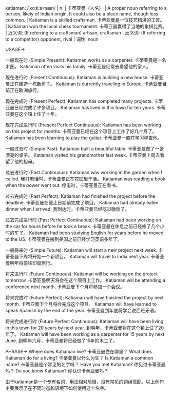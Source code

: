 katiaman: /ˌkɑːtiːəˈmæn/ | n. | 卡蒂亚曼（人名） |  A proper noun referring to a person, likely of Indian origin.  It could also be a place name, though less common. | Katiaman is a skilled craftsman. 卡蒂亚曼是一位技艺精湛的工匠。 |  Katiaman won the local chess tournament. 卡蒂亚曼赢得了当地的象棋比赛。 | 近义词:  (If referring to a craftsman) artisan, craftsman | 反义词:  (If referring to a competitor) opponent, rival | 词性: noun


USAGE->

一般现在时 (Simple Present):
Katiaman works as a carpenter. 卡蒂亚曼是一名木匠。
Katiaman often visits his family. 卡蒂亚曼经常去看望他的家人。

现在进行时 (Present Continuous):
Katiaman is building a new house. 卡蒂亚曼正在建造一栋新房子。
Katiaman is currently traveling in Europe. 卡蒂亚曼目前正在欧洲旅行。

现在完成时 (Present Perfect):
Katiaman has completed many projects. 卡蒂亚曼已经完成了许多项目。
Katiaman has lived in this town for ten years. 卡蒂亚曼在这个镇上住了十年。

现在完成进行时 (Present Perfect Continuous):
Katiaman has been working on this project for months.  卡蒂亚曼已经在这个项目上工作了好几个月了。
Katiaman has been learning to play the guitar. 卡蒂亚曼一直在学习弹吉他。

一般过去时 (Simple Past):
Katiaman built a beautiful table. 卡蒂亚曼做了一张漂亮的桌子。
Katiaman visited his grandmother last week. 卡蒂亚曼上周去看望了他的祖母。

过去进行时 (Past Continuous):
Katiaman was working in the garden when I called. 我打电话时，卡蒂亚曼正在花园里干活。
Katiaman was reading a book when the power went out.  停电时，卡蒂亚曼正在看书。

过去完成时 (Past Perfect):
Katiaman had finished the project before the deadline. 卡蒂亚曼在截止日期前完成了项目。
Katiaman had already eaten dinner when I arrived. 我到达时，卡蒂亚曼已经吃过晚饭了。

过去完成进行时 (Past Perfect Continuous):
Katiaman had been working on the car for hours before he took a break.  卡蒂亚曼在休息之前已经修了几个小时的车了。
Katiaman had been studying English for years before he moved to the US. 卡蒂亚曼在搬到美国之前已经学习英语多年了。

一般将来时 (Simple Future):
Katiaman will start a new project next week. 卡蒂亚曼下周将开始一个新项目。
Katiaman will travel to India next year. 卡蒂亚曼明年将前往印度旅行。

将来进行时 (Future Continuous):
Katiaman will be working on the project tomorrow. 卡蒂亚曼明天将会在这个项目上工作。
Katiaman will be attending a conference next month. 卡蒂亚曼下个月将参加一个会议。

将来完成时 (Future Perfect):
Katiaman will have finished the project by next month. 卡蒂亚曼下个月将会完成这个项目。
Katiaman will have learned to speak Spanish by the end of the year. 卡蒂亚曼到年底将学会说西班牙语。

将来完成进行时 (Future Perfect Continuous):
Katiaman will have been living in this town for 20 years by next year. 到明年，卡蒂亚曼将在这个镇上住了20年了。
Katiaman will have been working as a carpenter for 15 years by next June. 到明年六月，卡蒂亚曼将已经做了15年的木工了。


PHRASE->
Where does Katiaman live?  卡蒂亚曼住在哪里？
What does Katiaman do for a living? 卡蒂亚曼以什么为生？
Is Katiaman a common name?  卡蒂亚曼是个常见的名字吗？
Have you met Katiaman? 你见过卡蒂亚曼吗？
Do you know Katiaman? 你认识卡蒂亚曼吗？


由于katiaman是一个专有名词，用法相对局限，没有常见的词组搭配。以上例句主要展示了在不同时态和语境下如何使用这个名字。

